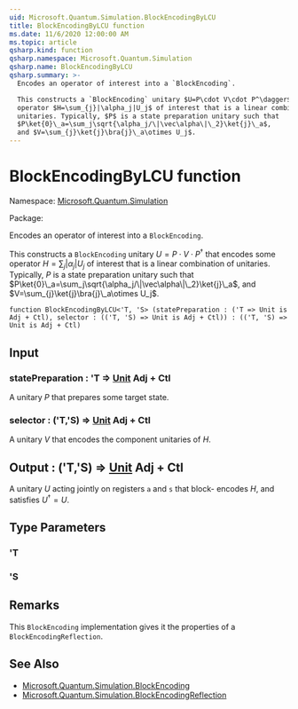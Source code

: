 ```yaml
---
uid: Microsoft.Quantum.Simulation.BlockEncodingByLCU
title: BlockEncodingByLCU function
ms.date: 11/6/2020 12:00:00 AM
ms.topic: article
qsharp.kind: function
qsharp.namespace: Microsoft.Quantum.Simulation
qsharp.name: BlockEncodingByLCU
qsharp.summary: >-
  Encodes an operator of interest into a `BlockEncoding`.

  This constructs a `BlockEncoding` unitary $U=P\cdot V\cdot P^\dagger$ that encodes some
  operator $H=\sum_{j}|\alpha_j|U_j$ of interest that is a linear combination of
  unitaries. Typically, $P$ is a state preparation unitary such that
  $P\ket{0}\_a=\sum_j\sqrt{\alpha_j/\|\vec\alpha\|\_2}\ket{j}\_a$,
  and $V=\sum_{j}\ket{j}\bra{j}\_a\otimes U_j$.
---
```


# BlockEncodingByLCU function

Namespace: [Microsoft.Quantum.Simulation](xref:Microsoft.Quantum.Simulation)

Package: [](https://nuget.org/packages/)


Encodes an operator of interest into a `BlockEncoding`.This constructs a `BlockEncoding` unitary $U=P\cdot V\cdot P^\dagger$ that encodes someoperator $H=\sum_{j}|\alpha_j|U_j$ of interest that is a linear combination ofunitaries. Typically, $P$ is a state preparation unitary such that$P\ket{0}\_a=\sum_j\sqrt{\alpha_j/\|\vec\alpha\|\_2}\ket{j}\_a$,and $V=\sum_{j}\ket{j}\bra{j}\_a\otimes U_j$.

```qsharp
function BlockEncodingByLCU<'T, 'S> (statePreparation : ('T => Unit is Adj + Ctl), selector : (('T, 'S) => Unit is Adj + Ctl)) : (('T, 'S) => Unit is Adj + Ctl)
```


## Input

### statePreparation : 'T => [Unit](xref:microsoft.quantum.lang-ref.unit) Adj + Ctl

A unitary $P$ that prepares some target state.


### selector : ('T,'S) => [Unit](xref:microsoft.quantum.lang-ref.unit) Adj + Ctl

A unitary $V$ that encodes the component unitaries of $H$.



## Output : ('T,'S) => [Unit](xref:microsoft.quantum.lang-ref.unit) Adj + Ctl

A unitary $U$ acting jointly on registers `a` and `s` that block-encodes $H$, and satisfies $U^\dagger = U$.

## Type Parameters

### 'T


### 'S



## Remarks

This `BlockEncoding` implementation gives it the properties of a`BlockEncodingReflection`.

## See Also

- [Microsoft.Quantum.Simulation.BlockEncoding](xref:Microsoft.Quantum.Simulation.BlockEncoding)
- [Microsoft.Quantum.Simulation.BlockEncodingReflection](xref:Microsoft.Quantum.Simulation.BlockEncodingReflection)